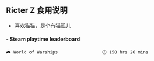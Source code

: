 ## Ricter Z 食用说明
- 喜欢猫猫，是个冇猫孤儿

<!-- steam-box start -->
#### - Steam playtime leaderboard
```text
🎮 World of Warships                 🕘 158 hrs 26 mins
```
<!-- Powered by https://github.com/YouEclipse/steam-box . -->
<!-- steam-box end -->
